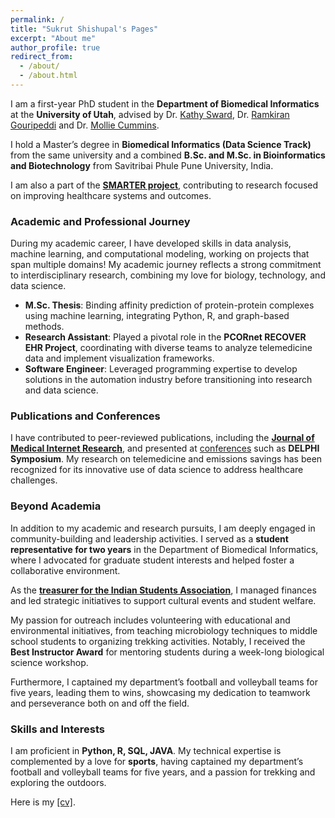 ```yaml
---
permalink: /
title: "Sukrut Shishupal's Pages"
excerpt: "About me"
author_profile: true
redirect_from: 
  - /about/
  - /about.html
---
```


I am a first-year PhD student in the **Department of Biomedical Informatics** at the **University of Utah**, advised by Dr. [Kathy Sward](https://medicine.utah.edu/faculty/katherine-sward), Dr. [Ramkiran Gouripeddi](https://medicine.utah.edu/faculty/ramkiran-gouripeddi) and Dr. [Mollie Cummins](https://medicine.utah.edu/faculty/mollie-r-cummins). 

I hold a Master’s degree in **Biomedical Informatics (Data Science Track)** from the same university and a combined **B.Sc. and M.Sc. in Bioinformatics and Biotechnology** from Savitribai Phule Pune University, India. 

I am also a part of the [**SMARTER project**](https://www.smarterexposurehealth.org/overview), contributing to research focused on improving healthcare systems and outcomes.

### Academic and Professional Journey

During my academic career, I have developed skills in data analysis, machine learning, and computational modeling, working on projects that span multiple domains!
My academic journey reflects a strong commitment to interdisciplinary research, combining my love for biology, technology, and data science.

- **M.Sc. Thesis**: Binding affinity prediction of protein-protein complexes using machine learning, integrating Python, R, and graph-based methods.
- **Research Assistant**: Played a pivotal role in the **PCORnet RECOVER EHR Project**, coordinating with diverse teams to analyze telemedicine data and implement visualization frameworks.
- **Software Engineer**: Leveraged programming expertise to develop solutions in the automation industry before transitioning into research and data science.

### Publications and Conferences

I have contributed to peer-reviewed publications, including the [**Journal of Medical Internet Research**](https://sukrut-shishupal.github.io/publications/), and presented at [conferences](https://sukrut-shishupal.github.io/talks/) such as **DELPHI Symposium**. My research on telemedicine and emissions savings has been recognized for its innovative use of data science to address healthcare challenges.

### Beyond Academia

In addition to my academic and research pursuits, I am deeply engaged in community-building and leadership activities. I served as a **student representative for two years** in the Department of Biomedical Informatics, where I advocated for graduate student interests and helped foster a collaborative environment. 

As the [**treasurer for the Indian Students Association**](https://indianstudentsatutah.org/team.html), I managed finances and led strategic initiatives to support cultural events and student welfare.

My passion for outreach includes volunteering with educational and environmental initiatives, from teaching microbiology techniques to middle school students to organizing trekking activities. Notably, I received the **Best Instructor Award** for mentoring students during a week-long biological science workshop.

Furthermore, I captained my department’s football and volleyball teams for five years, leading them to wins, showcasing my dedication to teamwork and perseverance both on and off the field.

### Skills and Interests

I am proficient in **Python, R, SQL, JAVA**. My technical expertise is complemented by a love for **sports**, having captained my department’s football and volleyball teams for five years, and a passion for trekking and exploring the outdoors.

Here is my [[cv]](https://sukrut-shishupal.github.io/cv/).
